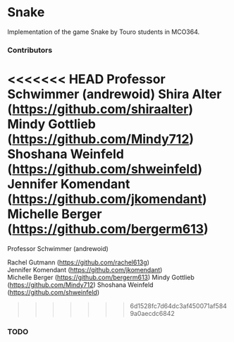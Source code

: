 # Snake
Implementation of the game Snake by Touro students in MCO364.

### Contributors
<<<<<<< HEAD
Professor Schwimmer (andrewoid)
Shira Alter (https://github.com/shiraalter)
Mindy Gottlieb (https://github.com/Mindy712)
Shoshana Weinfeld (https://github.com/shweinfeld) 
Jennifer Komendant (https://github.com/jkomendant)
Michelle Berger (https://github.com/bergerm613)
=======

Professor Schwimmer (andrewoid)  

Rachel Gutmann (https://github.com/rachel613g)  
Jennifer Komendant (https://github.com/jkomendant)  
Michelle Berger (https://github.com/bergerm613)
Mindy Gottlieb (https://github.com/Mindy712)
Shoshana Weinfeld (https://github.com/shweinfeld)   
>>>>>>> 6d1528fc7d64dc3af450071af5849a0aecdc6842


### TODO
